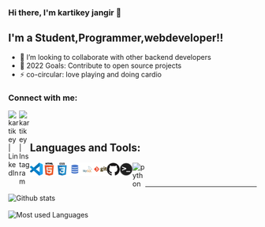 ### Hi there, I'm kartikey jangir  👋
## I'm a Student,Programmer,webdeveloper!!

- 👯 I’m looking to collaborate with other backend developers
- 🥅 2022 Goals: Contribute to open source projects
- ⚡ co-circular: love playing and doing cardio

### Connect with me:

[<img align="left" alt="kartikey | LinkedIn" width="22px" src="https://cdn.jsdelivr.net/npm/simple-icons@v3/icons/linkedin.svg" />][linkedin]
[<img align="left" alt="kartikey | Instagram" width="22px" src="https://cdn.jsdelivr.net/npm/simple-icons@v3/icons/instagram.svg" />][instagram]

<br>
<br>

## Languages and Tools:

[<img align="left" alt="Visual Studio Code" width="26px" src="https://raw.githubusercontent.com/github/explore/80688e429a7d4ef2fca1e82350fe8e3517d3494d/topics/visual-studio-code/visual-studio-code.png" />][webdevplaylist]
[<img align="left" alt="HTML5" width="26px" src="https://raw.githubusercontent.com/github/explore/80688e429a7d4ef2fca1e82350fe8e3517d3494d/topics/html/html.png" />][webdevplaylist]
[<img align="left" alt="CSS3" width="26px" src="https://raw.githubusercontent.com/github/explore/80688e429a7d4ef2fca1e82350fe8e3517d3494d/topics/css/css.png" />][cssplaylist]
[<img align="left" alt="SQL" width="26px" src="https://raw.githubusercontent.com/github/explore/80688e429a7d4ef2fca1e82350fe8e3517d3494d/topics/sql/sql.png" />][webdevplaylist]
[<img align="left" alt="MySQL" width="26px" src="https://raw.githubusercontent.com/github/explore/80688e429a7d4ef2fca1e82350fe8e3517d3494d/topics/mysql/mysql.png" />][webdevplaylist]
[<img align="left" alt="Git" width="26px" src="https://raw.githubusercontent.com/github/explore/80688e429a7d4ef2fca1e82350fe8e3517d3494d/topics/git/git.png" />][webdevplaylist]
[<img align="left" alt="GitHub" width="26px" src="https://raw.githubusercontent.com/github/explore/78df643247d429f6cc873026c0622819ad797942/topics/github/github.png" />][webdevplaylist]
[<img align="left" alt="Terminal" width="26px" src="https://raw.githubusercontent.com/github/explore/80688e429a7d4ef2fca1e82350fe8e3517d3494d/topics/terminal/terminal.png" />][webdevplaylist]
[<img align="left" alt="python" width="26px" src="https://cdn.worldvectorlogo.com/logos/pug.svg" />][webdevplaylist]




<br />
<br />

---

![Github stats](https://github-readme-stats.vercel.app/api?username=kartikeyjangir&show_icons=true&theme=radical)
<br>
<br>
![Most used Languages](https://github-readme-stats.vercel.app/api/top-langs/?username=kartikeyjangir&theme=dark&hide_langs_below=1)





[instagram]: https://www.instagram.com/_.k.a.r.t.i.k.e.y.__/
[linkedin]: https://www.linkedin.com/in/kartikey-jangir-3886841b7/
[webdevplaylist]: https://github.com/kartikyejangir?tab=repositories
[cssplaylist]: https://github.com/kartikeyjangir?tab=repositories
